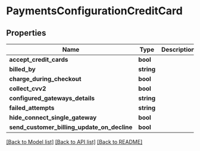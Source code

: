 # PaymentsConfigurationCreditCard

## Properties
Name | Type | Description | Notes
------------ | ------------- | ------------- | -------------
**accept_credit_cards** | **bool** |  | [optional] 
**billed_by** | **string** |  | [optional] 
**charge_during_checkout** | **bool** |  | [optional] 
**collect_cvv2** | **bool** |  | [optional] 
**configured_gateways_details** | **string** |  | [optional] 
**failed_attempts** | **string** |  | [optional] 
**hide_connect_single_gateway** | **bool** |  | [optional] 
**send_customer_billing_update_on_decline** | **bool** |  | [optional] 

[[Back to Model list]](../README.md#documentation-for-models) [[Back to API list]](../README.md#documentation-for-api-endpoints) [[Back to README]](../README.md)


